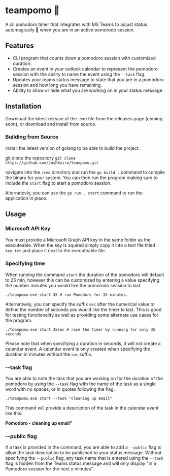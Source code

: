 # teampomo 🍅
A cli pomodoro timer that integrates with MS Teams to adjust status automagically 🎉 when you are in an active pomorodo session.

## Features
- CLI program that counts down a pomodoro session with customized duration.
- Creates an event in your outlook calendar to represent the pomodoro session with the ability to name the event using the `--task` flag.
- Updates your teams status message to state that you are in a pomodoro session and how long you have remaining.
- Ability to show or hide what you are working on in your status message

## Installation

Download the latest release of the .exe file from the releases page (coming soon), or download and install from source.

### Building from Source

Install the latest version of golang to be able to build the project.

git clone the repository `git clone https://github.com/JoshKoiro/teampomo.git`

navigate into the `/cmd` directory and run the `go build .` command to compile the binary for your system. You can then run the program making sure to include the `start` flag to start a pomodoro session.

Alternatevly, you can use the `go run . start` command to run the application in place.

## Usage

### Microsoft API Key

You must provide a Microsoft Graph API key in the same folder as the executeable. When the key is aquired simply copy it into a text file titled `key.txt` and place it next to the executeable file.

### Specifying time

When running the command `start` the duration of the pomodoro will default to 25 min, however this can be customized by entering a value specifying the number minutes you would like the pomorodo session to last.
```
./teampomo.exe start 35 # run Pomodoro for 35 minutes.
```
Alternatively, you can specify the suffix `sec` after the numerical value to define the number of seconds you would like the timer to last. This is good for testing functionality as well as providing some alternate use cases for the program.
```
./teampomo.exe start 35sec # race the timer by running for only 35 seconds
```
Please note that when specifying a duration in seconds, it will not create a calendar event. A calendar event is only created when specifying the duration in minutes without the `sec` suffix.

### --task flag

You are able to note the task that you are working on for the duration of the pomodoro by using the `--task` flag with the name of the task as a single word with no spaces, or in quotes following the flag.
```
./teampomo.exe start --task "cleaning up email"
```

This command will provide a description of the task in the calendar event like this:

**Pomodoro - cleaning up email"**

### --public flag

If a task is provided in the command, you are able to add a `--public` flag to allow the task description to be published to your status message. Without specifying the `--public` flag, any task name that is entered using the `--task` flag is hidden from the Teams status message and will only display "In a Pomodoro session for the next x minutes".
